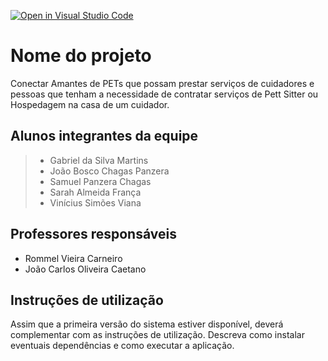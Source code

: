[![Open in Visual Studio Code](https://classroom.github.com/assets/open-in-vscode-f059dc9a6f8d3a56e377f745f24479a46679e63a5d9fe6f495e02850cd0d8118.svg)](https://classroom.github.com/online_ide?assignment_repo_id=7540722&assignment_repo_type=AssignmentRepo)

# Nome do projeto
Conectar Amantes de PETs que possam prestar serviços de cuidadores e pessoas que tenham a necessidade de contratar serviços de Pett Sitter ou Hospedagem na casa de um cuidador.

## Alunos integrantes da equipe

> - Gabriel da Silva Martins
> - João Bosco Chagas Panzera
> - Samuel Panzera Chagas
> - Sarah Almeida França
> - Vinícius Simões Viana

## Professores responsáveis

* Rommel Vieira Carneiro
* João Carlos Oliveira Caetano

## Instruções de utilização

Assim que a primeira versão do sistema estiver disponível, deverá complementar com as instruções de utilização. Descreva como instalar eventuais dependências e como executar a aplicação.

